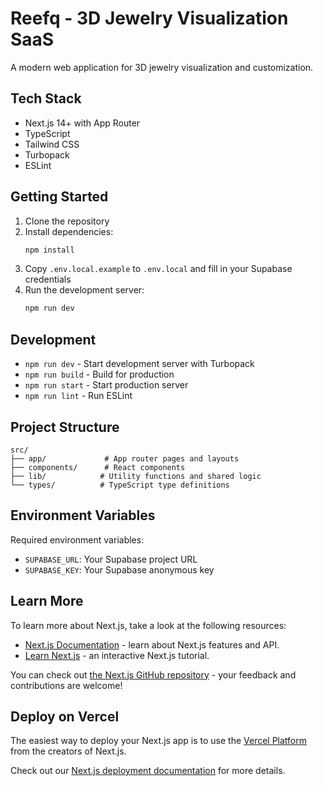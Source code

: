 # Reefq - 3D Jewelry Visualization SaaS

A modern web application for 3D jewelry visualization and customization.

## Tech Stack

- Next.js 14+ with App Router
- TypeScript
- Tailwind CSS
- Turbopack
- ESLint

## Getting Started

1. Clone the repository
2. Install dependencies:
   ```bash
   npm install
   ```
3. Copy `.env.local.example` to `.env.local` and fill in your Supabase credentials
4. Run the development server:
   ```bash
   npm run dev
   ```

## Development

- `npm run dev` - Start development server with Turbopack
- `npm run build` - Build for production
- `npm run start` - Start production server
- `npm run lint` - Run ESLint

## Project Structure

```
src/
├── app/             # App router pages and layouts
├── components/      # React components
├── lib/            # Utility functions and shared logic
└── types/          # TypeScript type definitions
```

## Environment Variables

Required environment variables:
- `SUPABASE_URL`: Your Supabase project URL
- `SUPABASE_KEY`: Your Supabase anonymous key

## Learn More

To learn more about Next.js, take a look at the following resources:

- [Next.js Documentation](https://nextjs.org/docs) - learn about Next.js features and API.
- [Learn Next.js](https://nextjs.org/learn) - an interactive Next.js tutorial.

You can check out [the Next.js GitHub repository](https://github.com/vercel/next.js) - your feedback and contributions are welcome!

## Deploy on Vercel

The easiest way to deploy your Next.js app is to use the [Vercel Platform](https://vercel.com/new?utm_medium=default-template&filter=next.js&utm_source=create-next-app&utm_campaign=create-next-app-readme) from the creators of Next.js.

Check out our [Next.js deployment documentation](https://nextjs.org/docs/app/building-your-application/deploying) for more details.
